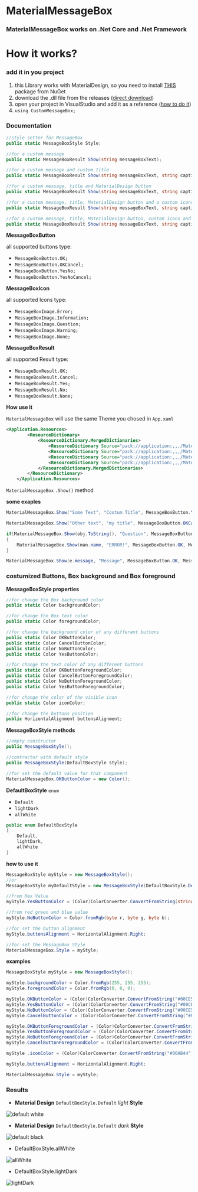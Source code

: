 # MaterialMessageBox

### MaterialMessageBox works on .Net Core and .Net Framework

# How it works?

### **add it in you project**

1. this Library works with MaterialDesign, so you need to install [THIS](https://www.nuget.org/packages/MaterialDesignThemes/4.4.0-ci94) package from NuGet
2. download the .dll file from the releases ([direct download](https://github.com/Mene-hub/MaterialMessageBox/releases/download/library/CusomMessageBox.dll))
3. open your project in VisualStudio and add it as a reference ([how to do it](https://docs.microsoft.com/en-us/visualstudio/ide/how-to-create-and-remove-project-dependencies?view=vs-2022))
4. `using CustomMessageBox;`

### **Documentation**

```csharp
//style setter for MessageBox
public static MessageBoxStyle Style;

//for a custom message
public static MessageBoxResult Show(string messageBoxText);

//for a custom message and custom title
public static MessageBoxResult Show(string messageBoxText, string caption);

//for a custom message, title and MaterialDesign button
public static MessageBoxResult Show(string messageBoxText, string caption, MessageBoxButton button);

//for a custom message, title, MaterialDesign button and a custom icons
public static MessageBoxResult Show(string messageBoxText, string caption, MessageBoxButton button, MessageBoxImage icon);

//for a custom message, title, MaterialDesign button, custom icons and default result when you close the Box
public static MessageBoxResult Show(string messageBoxText, string caption, MessageBoxButton button, MessageBoxImage icon, MessageBoxResult defaultResult);
```

**MessageBoxButton**

all supported buttons type:

- `MessageBoxButton.OK;`
- `MessageBoxButton.OKCancel;`
- `MessageBoxButton.YesNo;`
- `MessageBoxButton.YesNoCancel;`

**MessageBoxIcon**

all supported Icons type:

- `MessageBoxImage.Error;`
- `MessageBoxImage.Information;`
- `MessageBoxImage.Question;`
- `MessageBoxImage.Warning;`
- `MessageBoxImage.None;`

**MessageBoxResult**

all supported Result type:

- `MessageBoxResult.OK;`
- `MessageBoxResult.Cancel;`
- `MessageBoxResult.Yes;`
- `MessageBoxResult.No;`
- `MessageBoxResult.None;`

**How use it**

`MaterialMessageBox` will use the same Theme you chosed in `App.xaml`

```xml
<Application.Resources>
        <ResourceDictionary>
            <ResourceDictionary.MergedDictionaries>
                <ResourceDictionary Source="pack://application:,,,/MaterialDesignThemes.Wpf;component/Themes/MaterialDesignTheme.**dark**.xaml" />
                <ResourceDictionary Source="pack://application:,,,/MaterialDesignThemes.Wpf;component/Themes/MaterialDesignTheme.Defaults.xaml" />
                <ResourceDictionary Source="pack://application:,,,/MaterialDesignColors;component/Themes/Recommended/Primary/MaterialDesignColor.DeepPurple.xaml" />
                <ResourceDictionary Source="pack://application:,,,/MaterialDesignColors;component/Themes/Recommended/Accent/MaterialDesignColor.Lime.xaml" />
            </ResourceDictionary.MergedDictionaries>
        </ResourceDictionary>
    </Application.Resources>
```

`MaterialMessageBox` `.Show()` method

**some exaples**

```csharp
MaterialMessageBox.Show("Some Text", "Costum Title", MessageBoxButton.YesNoCancel, MessageBoxImage.Information);

MaterialMessageBox.Show("Other text", "my title", MessageBoxButton.OKCancel, MessageBoxImage.Warning);

if(MaterialMessageBox.Show(obj.ToString(), "Question", MessageBoxButton.YesNo, MessageBoxImage.Question) == MessageBoxResult.Yes)
{
	MaterialMessageBox.Show(man.name, "ERROR!", MessageBoxButton.OK, MessageBoxImage.Error);
}

MaterialMessageBox.Show(e.message, "Message", MessageBoxButton.OK, MessageBoxImage.None, MessageBoxResult.OK);
```

### costumized Buttons, Box background and Box foreground

**MessageBoxStyle properties**

```csharp
//for change the Box background color
public static Color backgroundColor;

//for change the Box text color
public static Color foregroundColor;

//for change the background color of any different buttons
public static Color OKButtonColor;
public static Color CancelButtonColor;
public static Color NoButtonColor;
public static Color YesButtonColor;

//for change the text color of any different buttons
public static Color OKButtonForegroundColor;
public static Color CancelButtonForegroundColor;
public static Color NoButtonForegroundColor;
public static Color YesButtonForegroundColor;

//for change the color of the visible icon
public static Color iconColor;

//for change the buttons position
public HorizontalAlignment buttonsAlignment;
```

**MessageBoxStyle methods**

```csharp
//empty constructor
public MessageBoxStyle();

//contractor with default style
public MessageBoxStyle(DefaultBoxStyle style);

//for set the default value for that component
MaterialMessageBox.OKButtonColor = new Color();
```

**DefaultBoxStyle** `enum`

- `Default`
- `lightDark`
- `allWhite`

```csharp
public enum DefaultBoxStyle
{
	Default,
	lightDark,
	allWhite
}
```

**how to use it**

```csharp
MessageBoxStyle myStyle = new MessageBoxStyle();
//or
MessageBoxStyle myDefaultStyle = new MessageBoxStyle(DefaultBoxStyle.Default);

//from Hex Value
myStyle.YesButtonColor = (Color)ColorConverter.ConvertFromString(string HexCode);

//from red green and blue value
myStyle.NoButtonColor = Color.fromRgb(byte r, byte g, byte b);

//for set the button alignment
myStyle.buttonsAlignment = HorizontalAlignment.Right;

//for set the MessageBox Style
MaterialMessageBox.Style = myStyle;
```

**examples**

```csharp
MessageBoxStyle myStyle = new MessageBoxStyle();

myStyle.backgroundColor = Color.fromRgb(255, 255, 255);
myStyle.foregroundColor = Color.fromRgb(0, 0, 0);

myStyle.OKButtonColor = (Color)ColorConverter.ConvertFromString("#00CE52");
myStyle.YesButtonColor = (Color)ColorConverter.ConvertFromString("#00CE52");
myStyle.NoButtonColor = (Color)ColorConverter.ConvertFromString("#00CE52");
myStyle.CancelButtonColor = (Color)ColorConverter.ConvertFromString("#00CE52");

myStyle.OKButtonForegroundColor = (Color)ColorConverter.ConvertFromString("#ffffff");
myStyle.YesButtonForegroundColor = (Color)ColorConverter.ConvertFromString("#ffffff");
myStyle.NoButtonForegroundColor = (Color)ColorConverter.ConvertFromString("#ffffff");
myStyle.CancelButtonForegroundColor = (Color)ColorConverter.ConvertFromString("#ffffff");

myStyle .iconColor = (Color)ColorConverter.ConvertFromString("#00AB44");

myStyle.buttonsAlignment = HorizontalAlignment.Right;

MaterialMessageBox.Style = myStyle;
```

### Results

- **Material Design** `DefaultBoxStyle.Default` *light* **Style**

![default white](https://user-images.githubusercontent.com/72011313/157749498-1bd90cc7-c4fb-4b3e-a920-350058263d4b.png)

- **Material Design** `DefaultBoxStyle.Default` *dark* **Style**

![default black](https://user-images.githubusercontent.com/72011313/157749536-ef4aef24-fbea-4538-a676-9c2f004be281.png)

- DefaultBoxStyle.allWhite

![allWhite](https://user-images.githubusercontent.com/72011313/157749568-edcaca18-1edc-442f-9f6e-0fb2404dad63.png)

- DefaultBoxStyle.lightDark

![lightDark](https://user-images.githubusercontent.com/72011313/157749633-54312d01-903e-4b6f-9b1b-f90fba34b6e5.png)
